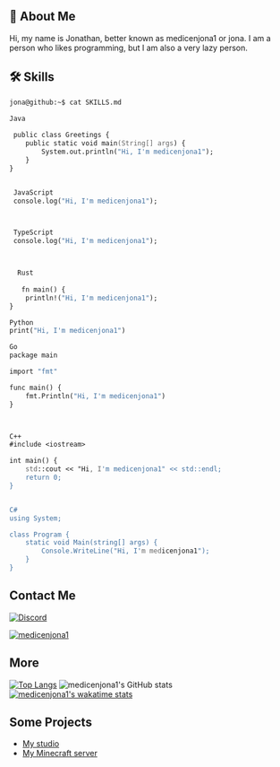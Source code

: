 ## 🚀 About Me
Hi, my name is Jonathan, better known as medicenjona1 or jona. I am a person who likes programming, but I am also a very lazy person.

## 🛠 Skills

```zsh
jona@github:~$ cat SKILLS.md

Java 
 
 public class Greetings {
    public static void main(String[] args) {
        System.out.println("Hi, I'm medicenjona1");
    }
}


 JavaScript 
 console.log("Hi, I'm medicenjona1");



 TypeScript
 console.log("Hi, I'm medicenjona1");



  Rust
  
   fn main() {
    println!("Hi, I'm medicenjona1");
}

Python
print("Hi, I'm medicenjona1")

Go
package main

import "fmt"

func main() {
    fmt.Println("Hi, I'm medicenjona1")
}



C++
#include <iostream>

int main() {
    std::cout << "Hi, I'm medicenjona1" << std::endl;
    return 0;
}


C#
using System;

class Program {
    static void Main(string[] args) {
        Console.WriteLine("Hi, I'm medicenjona1");
    }
}


```




## Contact Me

[![Discord](https://img.shields.io/badge/-medicenjona1%232949-7289DA?style=flat-square&logo=discord&logoColor=white&link=https://discordapp.com/users/medicenjona1)](https://discordapp.com/users/medicenjona1)



[![medicenjona1](https://lanyard.cnrad.dev/api/713921751335043201)](https://discord.com/users/713921751335043201)

## More

[![Top Langs](https://github-readme-stats.vercel.app/api/top-langs/?username=medicenjona1)](https://github.com/anuraghazra/github-readme-stats) 
![medicenjona1's GitHub stats](https://github-readme-stats.vercel.app/api?username=medicenjona1&show_icons=true&theme=dark)
[![medicenjona1's wakatime stats](https://github-readme-stats.vercel.app/api/wakatime?username=medicenjona1)](https://github.com/anuraghazra/github-readme-stats)





## Some Projects
- [My studio](https://github.com/Wertypas-Studio)
- [My Minecraft server](https://github.com/)
